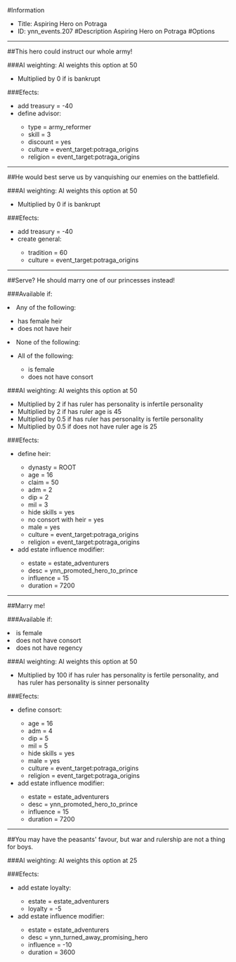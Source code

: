 #Information
 - Title: Aspiring Hero on Potraga
 - ID: ynn_events.207
#Description
Aspiring Hero on Potraga
#Options

___
##This hero could instruct our whole army!

###AI weighting:
AI weights this option at 50
 - Multiplied by 0 if is bankrupt


###Efects:<ul><li>add treasury = -40</li><li>define advisor:</li><ul><li>type = army_reformer</li><li>skill = 3</li><li>discount = yes</li><li>culture = event_target:potraga_origins</li><li>religion = event_target:potraga_origins</li></ul></ul>

___
##He would best serve us by vanquishing our enemies on the battlefield.

###AI weighting:
AI weights this option at 50
 - Multiplied by 0 if is bankrupt


###Efects:<ul><li>add treasury = -40</li><li>create general:</li><ul><li>tradition = 60</li><li>culture = event_target:potraga_origins</li></ul></ul>

___
##Serve? He should marry one of our princesses instead!

###Available if:
<li>Any of the following:</li><ul><li>has female heir</li><li>does not have heir</li></ul><li>None of the following:</li><ul><li>All of the following:</li><ul><li>is female</li><li>does not have consort</li></ul></ul>

###AI weighting:
AI weights this option at 50
 - Multiplied by 2 if has ruler has personality is infertile personality
 - Multiplied by 2 if has ruler age is 45
 - Multiplied by 0.5 if has ruler has personality is fertile personality
 - Multiplied by 0.5 if does not have ruler age is 25


###Efects:<ul><li>define heir:</li><ul><li>dynasty = ROOT</li><li>age = 16</li><li>claim = 50</li><li>adm = 2</li><li>dip = 2</li><li>mil = 3</li><li>hide skills = yes</li><li>no consort with heir = yes</li><li>male = yes</li><li>culture = event_target:potraga_origins</li><li>religion = event_target:potraga_origins</li></ul><li>add estate influence modifier:</li><ul><li>estate = estate_adventurers</li><li>desc = ynn_promoted_hero_to_prince</li><li>influence = 15</li><li>duration = 7200</li></ul></ul>

___
##Marry me!

###Available if:
<li>is female</li><li>does not have consort</li><li>does not have regency</li>

###AI weighting:
AI weights this option at 50
 - Multiplied by 100 if has ruler has personality is fertile personality, and has ruler has personality is sinner personality


###Efects:<ul><li>define consort:</li><ul><li>age = 16</li><li>adm = 4</li><li>dip = 5</li><li>mil = 5</li><li>hide skills = yes</li><li>male = yes</li><li>culture = event_target:potraga_origins</li><li>religion = event_target:potraga_origins</li></ul><li>add estate influence modifier:</li><ul><li>estate = estate_adventurers</li><li>desc = ynn_promoted_hero_to_prince</li><li>influence = 15</li><li>duration = 7200</li></ul></ul>

___
##You may have the peasants' favour, but war and rulership are not a thing for boys.

###AI weighting:
AI weights this option at 25


###Efects:<ul><li>add estate loyalty:</li><ul><li>estate = estate_adventurers</li><li>loyalty = -5</li></ul><li>add estate influence modifier:</li><ul><li>estate = estate_adventurers</li><li>desc = ynn_turned_away_promising_hero</li><li>influence = -10</li><li>duration = 3600</li></ul></ul>
